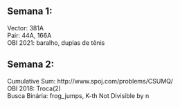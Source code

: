 <h2>Semana 1:</h2>
	Vector: 381A <br>
	Pair: 44A, 166A <br>
	OBI 2021: baralho, duplas de tênis

<h2>Semana 2:</h2>
	Cumulative Sum: http://www.spoj.com/problems/CSUMQ/ <br>
 	OBI 2018: Troca(2) <br>
  	Busca Binária: frog_jumps, K-th Not Divisible by n
 	
